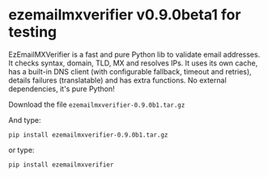 # ezemailmxverifier v0.9.0beta1 for testing
EzEmailMXVerifier is a fast and pure Python lib to validate email addresses. It checks syntax, domain, TLD, MX and resolves IPs. It uses its own cache, has a built-in DNS client (with configurable fallback, timeout and retries), details failures (translatable) and has extra functions. No external dependencies, it's pure Python!

Download the file ```ezemailmxverifier-0.9.0b1.tar.gz```

And type:

```pip install ezemailmxverifier-0.9.0b1.tar.gz```

or type:

```pip install ezemailmxverifier```